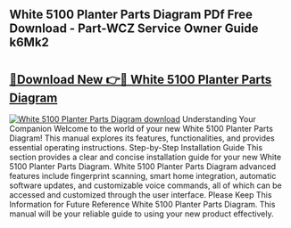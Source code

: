 ## White 5100 Planter Parts Diagram PDf Free Download - Part-WCZ Service Owner Guide k6Mk2

# <h2><a href="http://dfh6pa1.blite.top/?on=White+5100+Planter+Parts+Diagram">🔗Download New 👉🔴 White 5100 Planter Parts Diagram</a></h2>

[![White 5100 Planter Parts Diagram download](https://i.imgur.com/lujVjoI.png)](http://dfh6pa1.blite.top/?on=White+5100+Planter+Parts+Diagram)
Understanding Your Companion Welcome to the world of your new White 5100 Planter Parts Diagram! This manual explores its features, functionalities, and provides essential operating instructions. Step-by-Step Installation Guide This section provides a clear and concise installation guide for your new White 5100 Planter Parts Diagram. White 5100 Planter Parts Diagram advanced features include fingerprint scanning, smart home integration, automatic software updates, and customizable voice commands, all of which can be accessed and customized through the user interface. Please Keep This Information for Future Reference White 5100 Planter Parts Diagram. This manual will be your reliable guide to using your new product effectively.
